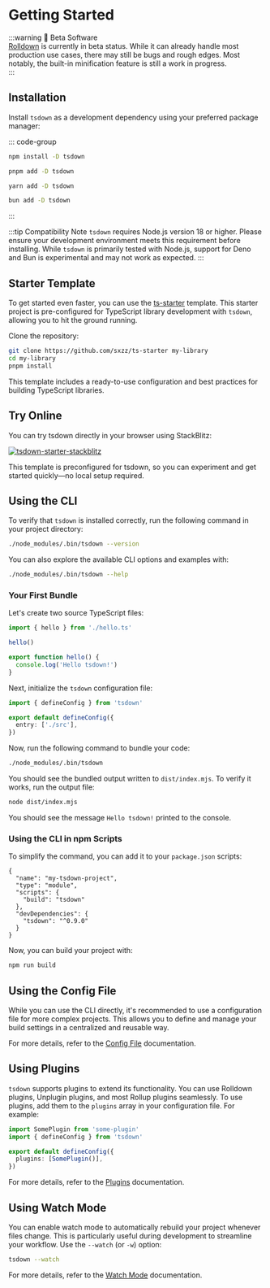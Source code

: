 # Getting Started

:::warning 🚧 Beta Software  
[Rolldown](https://rolldown.rs) is currently in beta status. While it can already handle most production use cases, there may still be bugs and rough edges. Most notably, the built-in minification feature is still a work in progress.  
:::

## Installation

Install `tsdown` as a development dependency using your preferred package manager:

::: code-group

```sh [npm]
npm install -D tsdown
```

```sh [pnpm]
pnpm add -D tsdown
```

```sh [yarn]
yarn add -D tsdown
```

```sh [bun]
bun add -D tsdown
```

:::

:::tip Compatibility Note
`tsdown` requires Node.js version 18 or higher. Please ensure your development environment meets this requirement before installing. While `tsdown` is primarily tested with Node.js, support for Deno and Bun is experimental and may not work as expected.
:::

## Starter Template

To get started even faster, you can use the [ts-starter](https://github.com/sxzz/ts-starter) template. This starter project is pre-configured for TypeScript library development with `tsdown`, allowing you to hit the ground running.

Clone the repository:

```bash
git clone https://github.com/sxzz/ts-starter my-library
cd my-library
pnpm install
```

This template includes a ready-to-use configuration and best practices for building TypeScript libraries.

## Try Online

You can try tsdown directly in your browser using StackBlitz:

[![tsdown-starter-stackblitz](https://developer.stackblitz.com/img/open_in_stackblitz.svg)](https://stackblitz.com/github/rolldown/tsdown-starter-stackblitz)

This template is preconfigured for tsdown, so you can experiment and get started quickly—no local setup required.

## Using the CLI

To verify that `tsdown` is installed correctly, run the following command in your project directory:

```sh
./node_modules/.bin/tsdown --version
```

You can also explore the available CLI options and examples with:

```sh
./node_modules/.bin/tsdown --help
```

### Your First Bundle

Let's create two source TypeScript files:

```ts [src/index.ts]
import { hello } from './hello.ts'

hello()
```

```ts [src/hello.ts]
export function hello() {
  console.log('Hello tsdown!')
}
```

Next, initialize the `tsdown` configuration file:

```ts [tsdown.config.ts]
import { defineConfig } from 'tsdown'

export default defineConfig({
  entry: ['./src'],
})
```

Now, run the following command to bundle your code:

```sh
./node_modules/.bin/tsdown
```

You should see the bundled output written to `dist/index.mjs`. To verify it works, run the output file:

```sh
node dist/index.mjs
```

You should see the message `Hello tsdown!` printed to the console.

### Using the CLI in npm Scripts

To simplify the command, you can add it to your `package.json` scripts:

```json{5} [package.json]
{
  "name": "my-tsdown-project",
  "type": "module",
  "scripts": {
    "build": "tsdown"
  },
  "devDependencies": {
    "tsdown": "^0.9.0"
  }
}
```

Now, you can build your project with:

```sh
npm run build
```

## Using the Config File

While you can use the CLI directly, it's recommended to use a configuration file for more complex projects. This allows you to define and manage your build settings in a centralized and reusable way.

For more details, refer to the [Config File](./config-file.md) documentation.

## Using Plugins

`tsdown` supports plugins to extend its functionality. You can use Rolldown plugins, Unplugin plugins, and most Rollup plugins seamlessly. To use plugins, add them to the `plugins` array in your configuration file. For example:

```ts [tsdown.config.ts]
import SomePlugin from 'some-plugin'
import { defineConfig } from 'tsdown'

export default defineConfig({
  plugins: [SomePlugin()],
})
```

For more details, refer to the [Plugins](./plugins.md) documentation.

## Using Watch Mode

You can enable watch mode to automatically rebuild your project whenever files change. This is particularly useful during development to streamline your workflow. Use the `--watch` (or `-w`) option:

```bash
tsdown --watch
```

For more details, refer to the [Watch Mode](./watch-mode.md) documentation.
